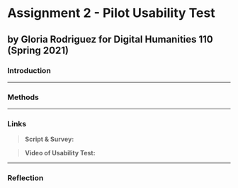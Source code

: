 # Assignment 2 - Pilot Usability Test
## by Gloria Rodriguez for Digital Humanities 110 (Spring 2021)

### Introduction 

---
### Methods 

---
### Links 
> **Script & Survey:**

> **Video of Usability Test:**

---
### Reflection 
